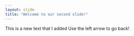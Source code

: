```yaml
---
layout: slide
title: "Welcome to our second slide!"
---
```

This is a new text that I added
Use the left arrow to go back!
